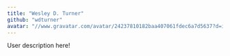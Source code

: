 ```yaml
---
title: "Wesley D. Turner"
github: "wdturner"
avatar: "//www.gravatar.com/avatar/24237810182baa407061fdec6a7d5637?d=identicon"
---
```


User description here!
